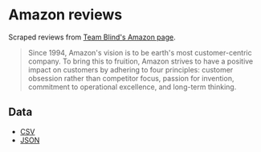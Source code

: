 # Amazon reviews

Scraped reviews from [Team Blind's Amazon page](https://www.teamblind.com/company/amazon/).

> Since 1994, Amazon's vision is to be earth's most customer-centric company. To bring this to fruition, Amazon strives to have a positive impact on customers by adhering to four principles: customer obsession rather than competitor focus, passion for invention, commitment to operational excellence, and long-term thinking.

## Data

- [CSV](amazon-data.csv)
- [JSON](amazon-data.json)
